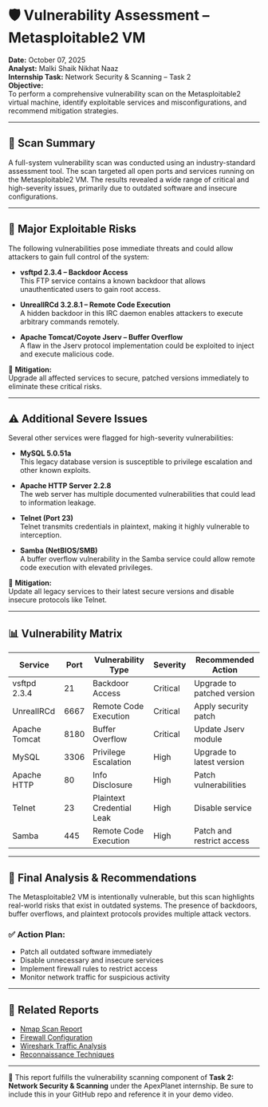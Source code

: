 # 🛡️ Vulnerability Assessment – Metasploitable2 VM

**Date:** October 07, 2025  
**Analyst:** Malki Shaik Nikhat Naaz  
**Internship Task:** Network Security & Scanning – Task 2  
**Objective:**  
To perform a comprehensive vulnerability scan on the Metasploitable2 virtual machine, identify exploitable services and misconfigurations, and recommend mitigation strategies.

---

## 🧪 Scan Summary

A full-system vulnerability scan was conducted using an industry-standard assessment tool. The scan targeted all open ports and services running on the Metasploitable2 VM. The results revealed a wide range of critical and high-severity issues, primarily due to outdated software and insecure configurations.

---

## 🚨 Major Exploitable Risks

The following vulnerabilities pose immediate threats and could allow attackers to gain full control of the system:

- **vsftpd 2.3.4 – Backdoor Access**  
  This FTP service contains a known backdoor that allows unauthenticated users to gain root access.

- **UnrealIRCd 3.2.8.1 – Remote Code Execution**  
  A hidden backdoor in this IRC daemon enables attackers to execute arbitrary commands remotely.

- **Apache Tomcat/Coyote Jserv – Buffer Overflow**  
  A flaw in the Jserv protocol implementation could be exploited to inject and execute malicious code.

📌 **Mitigation:**  
Upgrade all affected services to secure, patched versions immediately to eliminate these critical risks.

---

## ⚠️ Additional Severe Issues

Several other services were flagged for high-severity vulnerabilities:

- **MySQL 5.0.51a**  
  This legacy database version is susceptible to privilege escalation and other known exploits.

- **Apache HTTP Server 2.2.8**  
  The web server has multiple documented vulnerabilities that could lead to information leakage.

- **Telnet (Port 23)**  
  Telnet transmits credentials in plaintext, making it highly vulnerable to interception.

- **Samba (NetBIOS/SMB)**  
  A buffer overflow vulnerability in the Samba service could allow remote code execution with elevated privileges.

📌 **Mitigation:**  
Update all legacy services to their latest secure versions and disable insecure protocols like Telnet.

---

## 📊 Vulnerability Matrix

| Service         | Port | Vulnerability Type         | Severity   | Recommended Action         |
|----------------|------|-----------------------------|------------|----------------------------|
| vsftpd 2.3.4    | 21   | Backdoor Access             | Critical   | Upgrade to patched version |
| UnrealIRCd      | 6667 | Remote Code Execution       | Critical   | Apply security patch       |
| Apache Tomcat   | 8180 | Buffer Overflow             | Critical   | Update Jserv module        |
| MySQL           | 3306 | Privilege Escalation        | High       | Upgrade to latest version  |
| Apache HTTP     | 80   | Info Disclosure             | High       | Patch vulnerabilities      |
| Telnet          | 23   | Plaintext Credential Leak   | High       | Disable service            |
| Samba           | 445  | Remote Code Execution       | High       | Patch and restrict access  |

---

## 🧠 Final Analysis & Recommendations

The Metasploitable2 VM is intentionally vulnerable, but this scan highlights real-world risks that exist in outdated systems. The presence of backdoors, buffer overflows, and plaintext protocols provides multiple attack vectors.

### ✅ Action Plan:

- Patch all outdated software immediately  
- Disable unnecessary and insecure services  
- Implement firewall rules to restrict access  
- Monitor network traffic for suspicious activity

---

## 🔗 Related Reports

- [Nmap Scan Report](./nmap_scan_report.md)  
- [Firewall Configuration](./iptables_firewall_configuration_report.md)  
- [Wireshark Traffic Analysis](./wireshark_packet_analysis_report.md)  
- [Reconnaissance Techniques](./reconnaissance.md)

---

📌 This report fulfills the vulnerability scanning component of **Task 2: Network Security & Scanning** under the ApexPlanet internship. Be sure to include this in your GitHub repo and reference it in your demo video.
